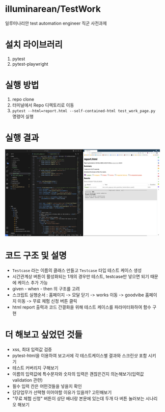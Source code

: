 # illuminarean/TestWork
일루미나리안 test automation engineer 직군 사전과제

# 설치 라이브러리
1. pytest
2. pytest-playwright

# 실행 방법
1. repo clone 
2. 터미널에서 Repo 디렉토리로 이동 
3. `pytest --html=report.html --self-contained-html test_work_page.py` 명령어 실행

# 실행 결과
![실행 결과 이미지](TestWork/실행결과.png)

# 코드 구조 및 설명
- `Testcase` 라는 이름의 클래스 만들고 `Testcase` 타입 테스트 케이스 생성 
- 시간관계상 버튼이 활성화되는 1개의 경우만 테스트, testcase만 넣으면 되기 때문에 케이스 추가 가능
- given - when - then 의 구조를 고려
- 스크립트 실행순서 : 홈페이지 -> 모달 닫기 -> works 이동 -> goodvibe 홈페이지 이동 -> 무료 체험 신청 버튼 클릭
- html report 출력과 코드 간결화을 위해 테스트 케이스를 파라미터화하여 함수 구현 

# 더 해보고 싶었던 것들

 - xss, 최대 입력값 검증
 - pytest-html을 이용하여 보고서에 각 테스트케이스별 결과와 스크린샷 포함 시키기
 - 테스트 커버리지 구해보기
 - 이름의 입력값에 특수문자와 숫자의 입력은 괜찮은건지 의논해보기(입력값 validation 관련)
 - 필수 입력 칸은 어떤것들을 넣을지 확인
 - 담당업무가 선택형 이어야할 이유가 있을까? 고민해보기
 - "무료 체험 신청" 버튼이 상단 배너랑 본문에 있는데 두개 다 버튼 눌러보는 시나리오 해보기


